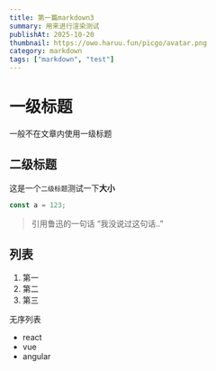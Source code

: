 ```yaml
---
title: 第一篇markdown3
summary: 用来进行渲染测试
publishAt: 2025-10-20
thumbnail: https://owo.haruu.fun/picgo/avatar.png
category: markdown
tags: ["markdown", "test"]
---
```


# 一级标题

一般不在文章内使用一级标题

## 二级标题

这是一个`二级标题`测试一下**大小**

```js
const a = 123;
```

> 引用鲁迅的一句话
> “我没说过这句话..”

## 列表

1. 第一
2. 第二
3. 第三

无序列表

- react
- vue
- angular